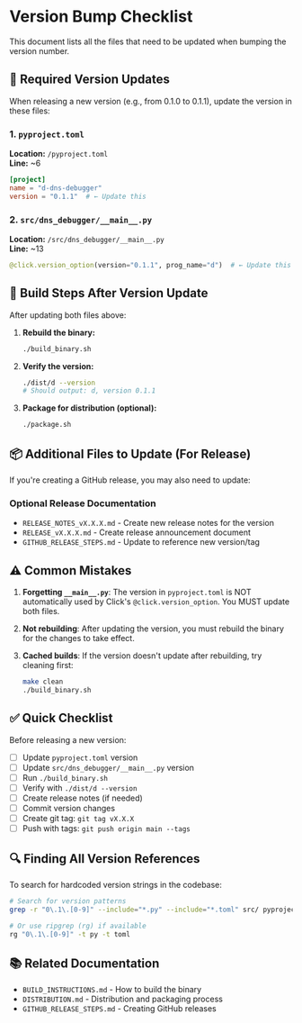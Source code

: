 # Version Bump Checklist

This document lists all the files that need to be updated when bumping the version number.

## 📝 Required Version Updates

When releasing a new version (e.g., from 0.1.0 to 0.1.1), update the version in these files:

### 1. `pyproject.toml`
**Location:** `/pyproject.toml`  
**Line:** ~6

```toml
[project]
name = "d-dns-debugger"
version = "0.1.1"  # ← Update this
```

### 2. `src/dns_debugger/__main__.py`
**Location:** `/src/dns_debugger/__main__.py`  
**Line:** ~13

```python
@click.version_option(version="0.1.1", prog_name="d")  # ← Update this
```

## 🔨 Build Steps After Version Update

After updating both files above:

1. **Rebuild the binary:**
   ```bash
   ./build_binary.sh
   ```

2. **Verify the version:**
   ```bash
   ./dist/d --version
   # Should output: d, version 0.1.1
   ```

3. **Package for distribution (optional):**
   ```bash
   ./package.sh
   ```

## 📦 Additional Files to Update (For Release)

If you're creating a GitHub release, you may also need to update:

### Optional Release Documentation
- `RELEASE_NOTES_vX.X.X.md` - Create new release notes for the version
- `RELEASE_vX.X.X.md` - Create release announcement document
- `GITHUB_RELEASE_STEPS.md` - Update to reference new version/tag

## ⚠️ Common Mistakes

1. **Forgetting `__main__.py`**: The version in `pyproject.toml` is NOT automatically used by Click's `@click.version_option`. You MUST update both files.

2. **Not rebuilding**: After updating the version, you must rebuild the binary for the changes to take effect.

3. **Cached builds**: If the version doesn't update after rebuilding, try cleaning first:
   ```bash
   make clean
   ./build_binary.sh
   ```

## ✅ Quick Checklist

Before releasing a new version:

- [ ] Update `pyproject.toml` version
- [ ] Update `src/dns_debugger/__main__.py` version
- [ ] Run `./build_binary.sh`
- [ ] Verify with `./dist/d --version`
- [ ] Create release notes (if needed)
- [ ] Commit version changes
- [ ] Create git tag: `git tag vX.X.X`
- [ ] Push with tags: `git push origin main --tags`

## 🔍 Finding All Version References

To search for hardcoded version strings in the codebase:

```bash
# Search for version patterns
grep -r "0\.1\.[0-9]" --include="*.py" --include="*.toml" src/ pyproject.toml

# Or use ripgrep (rg) if available
rg "0\.1\.[0-9]" -t py -t toml
```

## 📚 Related Documentation

- `BUILD_INSTRUCTIONS.md` - How to build the binary
- `DISTRIBUTION.md` - Distribution and packaging process
- `GITHUB_RELEASE_STEPS.md` - Creating GitHub releases
